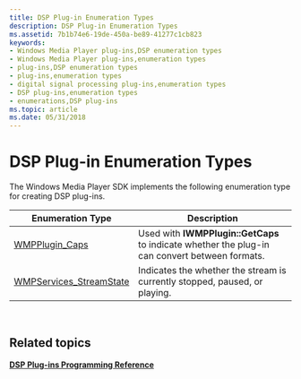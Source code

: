 ```yaml
---
title: DSP Plug-in Enumeration Types
description: DSP Plug-in Enumeration Types
ms.assetid: 7b1b74e6-19de-450a-be89-41277c1cb823
keywords:
- Windows Media Player plug-ins,DSP enumeration types
- Windows Media Player plug-ins,enumeration types
- plug-ins,DSP enumeration types
- plug-ins,enumeration types
- digital signal processing plug-ins,enumeration types
- DSP plug-ins,enumeration types
- enumerations,DSP plug-ins
ms.topic: article
ms.date: 05/31/2018
---
```


# DSP Plug-in Enumeration Types

The Windows Media Player SDK implements the following enumeration type for creating DSP plug-ins.



| Enumeration Type                                        | Description                                                                                    |
|---------------------------------------------------------|------------------------------------------------------------------------------------------------|
| [WMPPlugin\_Caps](/previous-versions/windows/desktop/api/wmpservices/ne-wmpservices-wmpplugin_caps)                   | Used with **IWMPPlugin::GetCaps** to indicate whether the plug-in can convert between formats. |
| [WMPServices\_StreamState](/previous-versions/windows/desktop/api/wmpservices/ne-wmpservices-wmpservices_streamstate) | Indicates the whether the stream is currently stopped, paused, or playing.                     |



 

## Related topics

<dl> <dt>

[**DSP Plug-ins Programming Reference**](dsp-plug-ins-programming-reference.md)
</dt> </dl>

 

 




